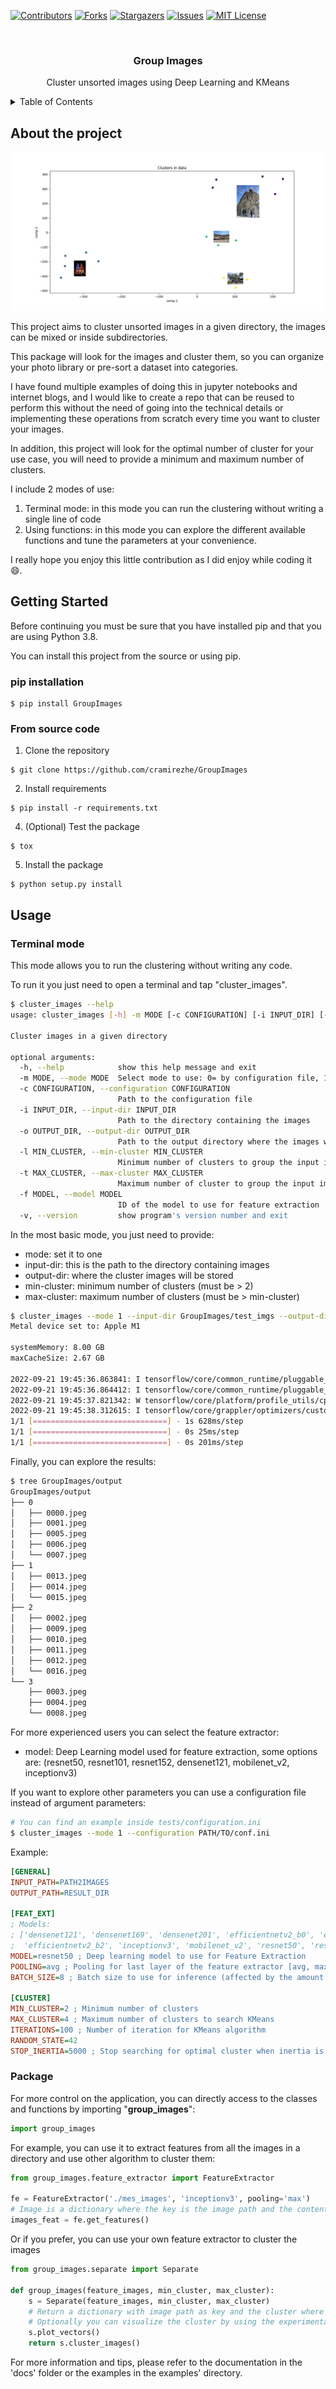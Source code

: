 [![Contributors][contributors-shield]][contributors-url]
[![Forks][forks-shield]][forks-url]
[![Stargazers][stars-shield]][stars-url]
[![Issues][issues-shield]][issues-url]
[![MIT License][license-shield]][license-url]

<!-- PROJECT LOGO -->
<br />
<div align="center">


  <h3 align="center">Group Images</h3>

  <p align="center">
    Cluster unsorted images using Deep Learning and KMeans
    <br />
   </p>
</div>

<!-- TABLE OF CONTENTS -->
<details>
  <summary>Table of Contents</summary>
  <ol>
    <li>
      <a href="#about-the-project">About the project</a>
    </li>
    <li>
      <a href="#getting-started">Getting Started</a>
      <ul>
        <li><a href="#pip-installation">pip installation</a></li>
        <li><a href="#from-source-code">From source code</a></li>
      </ul>
    </li>
    <li>
      <a href="#usage">Usage</a>
      <ul>
        <li><a href="##terminal-mode">Terminal mode</a></li>
        <li><a href="##package">Package</a></li>
      </ul>
    </li>
    <li><a href="#acknowledgments">Acknowledgments</a></li>
  </ol>
</details>


## About the project

![Product Name Screen Shot][product-screenshot]

This project aims to cluster unsorted images in a given directory, the images can be mixed
or inside subdirectories.

This package will look for the images and cluster them, so you can organize your photo library or
pre-sort a dataset into categories.

I have found multiple examples of doing this in jupyter notebooks and internet blogs,
and I would like to create a repo that can be reused to perform this without the need of
going into the technical details or implementing these operations from scratch every time you
want to cluster your images.

In addition, this project will look for the optimal number of cluster for your use case,
you will need to provide a minimum and maximum number of clusters.

I include 2 modes of use:

1. Terminal mode: in this mode you can run the clustering without writing a single line of code
2. Using functions: in this mode you can explore the different available functions and tune the parameters
at your convenience.

I really hope you enjoy this little contribution as I did enjoy while coding it :smile:.

## Getting Started

Before continuing you must be sure that you have installed pip and that you are using Python 3.8.

You can install this project from the source or using pip.

### pip installation
```shell
$ pip install GroupImages
```

### From source code
1. Clone the repository
```shell
$ git clone https://github.com/cramirezhe/GroupImages
```
2. Install requirements
```shell
$ pip install -r requirements.txt
```
4. (Optional) Test the package
```shell
$ tox
```
5. Install the package
```shell
$ python setup.py install
```

## Usage

### Terminal mode

This mode allows you to run the clustering without writing any code.

To run it you just need to open a terminal and tap "cluster_images".

```sh
$ cluster_images --help
usage: cluster_images [-h] -m MODE [-c CONFIGURATION] [-i INPUT_DIR] [-o OUTPUT_DIR] [-l MIN_CLUSTER] [-t MAX_CLUSTER] [-f MODEL] [-v]

Cluster images in a given directory

optional arguments:
  -h, --help            show this help message and exit
  -m MODE, --mode MODE  Select mode to use: 0= by configuration file, 1= by args parameters
  -c CONFIGURATION, --configuration CONFIGURATION
                        Path to the configuration file
  -i INPUT_DIR, --input-dir INPUT_DIR
                        Path to the directory containing the images
  -o OUTPUT_DIR, --output-dir OUTPUT_DIR
                        Path to the output directory where the images will be saved
  -l MIN_CLUSTER, --min-cluster MIN_CLUSTER
                        Minimum number of clusters to group the input images
  -t MAX_CLUSTER, --max-cluster MAX_CLUSTER
                        Maximum number of cluster to group the input images
  -f MODEL, --model MODEL
                        ID of the model to use for feature extraction
  -v, --version         show program's version number and exit
```

In the most basic mode, you just need to provide:
* mode: set it to one
* input-dir: this is the path to the directory containing images
* output-dir: where the cluster images will be stored
* min-cluster: minimum number of clusters (must be > 2)
* max-cluster: maximum number of clusters (must be > min-cluster)

```sh
$ cluster_images --mode 1 --input-dir GroupImages/test_imgs --output-dir GroupImages/output --min-cluster 2 --max-cluster 4
Metal device set to: Apple M1

systemMemory: 8.00 GB
maxCacheSize: 2.67 GB

2022-09-21 19:45:36.863841: I tensorflow/core/common_runtime/pluggable_device/pluggable_device_factory.cc:305] Could not identify NUMA node of platform GPU ID 0, defaulting to 0. Your kernel may not have been built with NUMA support.
2022-09-21 19:45:36.864412: I tensorflow/core/common_runtime/pluggable_device/pluggable_device_factory.cc:271] Created TensorFlow device (/job:localhost/replica:0/task:0/device:GPU:0 with 0 MB memory) -> physical PluggableDevice (device: 0, name: METAL, pci bus id: <undefined>)
2022-09-21 19:45:37.821342: W tensorflow/core/platform/profile_utils/cpu_utils.cc:128] Failed to get CPU frequency: 0 Hz
2022-09-21 19:45:38.312615: I tensorflow/core/grappler/optimizers/custom_graph_optimizer_registry.cc:113] Plugin optimizer for device_type GPU is enabled.
1/1 [==============================] - 1s 628ms/step
1/1 [==============================] - 0s 25ms/step
1/1 [==============================] - 0s 201ms/step
```

Finally, you can explore the results:

```sh
$ tree GroupImages/output
GroupImages/output
├── 0
│   ├── 0000.jpeg
│   ├── 0001.jpeg
│   ├── 0005.jpeg
│   ├── 0006.jpeg
│   └── 0007.jpeg
├── 1
│   ├── 0013.jpeg
│   ├── 0014.jpeg
│   └── 0015.jpeg
├── 2
│   ├── 0002.jpeg
│   ├── 0009.jpeg
│   ├── 0010.jpeg
│   ├── 0011.jpeg
│   ├── 0012.jpeg
│   └── 0016.jpeg
└── 3
    ├── 0003.jpeg
    ├── 0004.jpeg
    └── 0008.jpeg
```

For more experienced users you can select the feature extractor:

* model: Deep Learning model used for feature extraction, some options are:
  (resnet50, resnet101, resnet152, densenet121, mobilenet_v2, inceptionv3)

If you want to explore other parameters you can use a configuration file instead
of argument parameters:

```sh
# You can find an example inside tests/configuration.ini
$ cluster_images --mode 1 --configuration PATH/TO/conf.ini
```

Example:

```ini
[GENERAL]
INPUT_PATH=PATH2IMAGES
OUTPUT_PATH=RESULT_DIR

[FEAT_EXT]
; Models: 
; ['densenet121', 'densenet169', 'densenet201', 'efficientnetv2_b0', 'efficientnetv2_b1',
;  'efficientnetv2_b2', 'inceptionv3', 'mobilenet_v2', 'resnet50', 'resnet101', 'resnet152']
MODEL=resnet50 ; Deep learning model to use for Feature Extraction
POOLING=avg ; Pooling for last layer of the feature extractor [avg, max, None]
BATCH_SIZE=8 ; Batch size to use for inference (affected by the amount of free memory)

[CLUSTER]
MIN_CLUSTER=2 ; Minimum number of clusters
MAX_CLUSTER=4 ; Maximum number of clusters to search KMeans
ITERATIONS=100 ; Number of iteration for KMeans algorithm
RANDOM_STATE=42
STOP_INERTIA=5000 ; Stop searching for optimal cluster when inertia is below this value
```

### Package

For more control on the application, you can directly access to the classes and functions by
importing "****group_images****":

```python
import group_images
```

For example, you can use it to extract features from all the images in a directory and use
other algorithm to cluster them:

```python
from group_images.feature_extractor import FeatureExtractor

fe = FeatureExtractor('./mes_images', 'inceptionv3', pooling='max')
# Image is a dictionary where the key is the image path and the content is the feature vector
images_feat = fe.get_features()
```

Or if you prefer, you can use your own feature extractor to cluster the images

```python
from group_images.separate import Separate

def group_images(feature_images, min_cluster, max_cluster):
    s = Separate(feature_images, min_cluster, max_cluster)
    # Return a dictionary with image path as key and the cluster where it was sorted.
    # Optionally you can visualize the cluster by using the experimental feature:
    s.plot_vectors()
    return s.cluster_images()
```

For more information and tips, please refer to the documentation in the 'docs' folder or the
examples in the examples' directory.


<!-- MARKDOWN LINKS & IMAGES -->
<!-- https://www.markdownguide.org/basic-syntax/#reference-style-links -->
[contributors-shield]: https://img.shields.io/github/contributors/cramirezhe/GroupImages.svg?style=for-the-badge
[contributors-url]: https://github.com/cramirezhe/GroupImages/graphs/contributors
[forks-shield]: https://img.shields.io/github/forks/cramirezhe/GroupImages.svg?style=for-the-badge
[forks-url]: https://github.com/cramirezhe/GroupImages/network/members
[stars-shield]: https://img.shields.io/github/stars/cramirezhe/GroupImages.svg?style=for-the-badge
[stars-url]: https://github.com/cramirezhe/GroupImages/stargazers
[issues-shield]: https://img.shields.io/github/issues/cramirezhe/GroupImages.svg?style=for-the-badge
[issues-url]: https://github.com/cramirezhe/GroupImages/issues
[license-shield]: https://img.shields.io/github/license/cramirezhe/GroupImages.svg?style=for-the-badge
[license-url]: https://github.com/cramirezhe/GroupImages/blob/main/LICENSE
[product-screenshot]: images/Plot_Example.png
